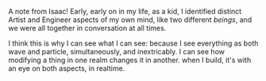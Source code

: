 A note from Isaac! Early, early on in my life, as a kid, I identified distinct Artist and Engineer aspects of my own mind, like two different _beings_, and we were all together in conversation at all times.

I think this is why I can see what I can see: because I see everything as both wave and particle, simultaneously, and inextricably. I can see how modifying a thing in one realm changes it in another. when I build, it's with an eye on both aspects, in realtime.
